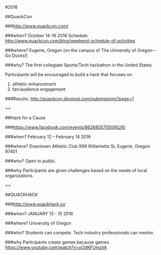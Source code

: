 #2016

##QuackCon

###http://www.quackcon.com/

###when?
October 14-16 2016 Schedule: http://www.quackcon.com/blog/weekend-schedule-of-activities

###where?
Eugene, Oregon (on the campus of The University of Oregon--Go Ducks!)

###why?
The first collegiate Sports/Tech hackathon in the United States

Participants will be encouraged to build a hack that focuses on
1) athletic enhancement
2) fan/audience engagement

###Results: http://quackcon.devpost.com/submissions?page=1

==

##Hack for a Cause

###https://www.facebook.com/events/862680570509528/

###when?
February 12 – February 14 2016

###where?
Downtown Athletic Club
999 Willamette St, Eugene, Oregon 97401

###who?
Open to public.

###why
Participants are given challenges based on the needs of local organizations.


==

##QUACKHACK

###http://www.quackhack.io/

###when?
JANUARY 13 - 15 2016

###where?
University of Oregon

###who?
Students can compete. Tech industry professionals can mentor.

###why
Participants create games because games.
https://www.youtube.com/watch?v=oOdKFUmzljA
